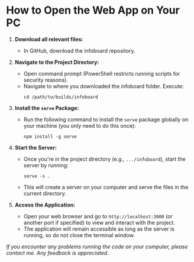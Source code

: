 # How to Open the Web App on Your PC

1. **Download all relevant files:**
   - In GitHub, download the infoboard repository.

2. **Navigate to the Project Directory:**
   - Open command prompt (PowerShell restricts running scripts for security reasons).
   - Navigate to where you downloaded the infoboard folder. Execute:
     ```
     cd /path/to/builds/infoboard
     ```

3. **Install the `serve` Package:**
   - Run the following command to install the `serve` package globally on your machine (you only need to do this once):
     ```
     npm install -g serve
     ```

4. **Start the Server:**
   - Once you're in the project directory (e.g., `.../infoboard`), start the server by running:
     ```
     serve -s .
     ```
   - This will create a server on your computer and serve the files in the current directory.

5. **Access the Application:**
   - Open your web browser and go to `http://localhost:3000` (or another port if specified) to view and interact with the project.
   - The application will remain accessible as long as the server is running, so do not close the terminal window.

*If you encounter any problems running the code on your computer, please contact me.*
*Any feedback is appreciated.*